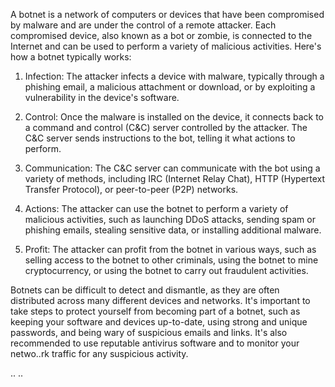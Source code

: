 A botnet is a network of computers or devices that have been compromised by malware and are under the control of a remote attacker. Each compromised device, also known as a bot or zombie, is connected to the Internet and can be used to perform a variety of malicious activities. Here's how a botnet typically works:

1. Infection: The attacker infects a device with malware, typically through a phishing email, a malicious attachment or download, or by exploiting a vulnerability in the device's software.

2. Control: Once the malware is installed on the device, it connects back to a command and control (C&C) server controlled by the attacker. The C&C server sends instructions to the bot, telling it what actions to perform.

3. Communication: The C&C server can communicate with the bot using a variety of methods, including IRC (Internet Relay Chat), HTTP (Hypertext Transfer Protocol), or peer-to-peer (P2P) networks.

4. Actions: The attacker can use the botnet to perform a variety of malicious activities, such as launching DDoS attacks, sending spam or phishing emails, stealing sensitive data, or installing additional malware.

5. Profit: The attacker can profit from the botnet in various ways, such as selling access to the botnet to other criminals, using the botnet to mine cryptocurrency, or using the botnet to carry out fraudulent activities.

Botnets can be difficult to detect and dismantle, as they are often distributed across many different devices and networks. It's important to take steps to protect yourself from becoming part of a botnet, such as keeping your software and devices up-to-date, using strong and unique passwords, and being wary of suspicious emails and links. It's also recommended to use reputable antivirus software and to monitor your netwo..rk traffic for any suspicious activity.



..
..
